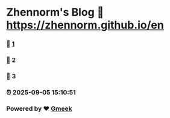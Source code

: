 # Zhennorm's Blog :link: https://zhennorm.github.io/en 
### :page_facing_up: [1](https://zhennorm.github.io/en/tag.html) 
### :speech_balloon: 2 
### :hibiscus: 3 
### :alarm_clock: 2025-09-05 15:10:51 
### Powered by :heart: [Gmeek](https://github.com/Meekdai/Gmeek)
